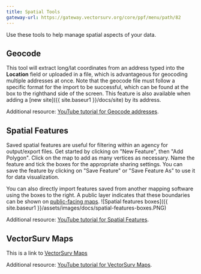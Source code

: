 ```yaml
---
title: Spatial Tools
gateway-url: https://gateway.vectorsurv.org/core/ppf/menu/path/82
---
```


Use these tools to help manage spatial aspects of your data.

## Geocode

This tool will extract long/lat coordinates from an address typed into the **Location** field or uploaded in a file, which is advantageous for geocoding multiple addresses at once. Note that the geocode file must follow a specific format for the import to be successful, which can be found at the box to the righthand side of the screen. This feature is also available when adding a [new site]({{ site.baseur1 }}/docs/site) by its address.

Additional resource: [YouTube tutorial for Geocode addresses](https://youtu.be/EDUKRl5R6OQ).

## Spatial Features

Saved spatial features are useful for filtering within an agency for output/export files. Get started by clicking on "New Feature", then "Add Polygon". Click on the map to add as many vertices as necessary. Name the feature and tick the boxes for the appropriate sharing settings. You can save the feature by clicking on "Save Feature" or "Save Feature As" to use it for data visualization.

You can also directly import features saved from another mapping software using the boxes to the right. A public layer indicates that these boundaries can be shown on [public-facing maps](https://maps.vectorsurv.org).
![Spatial features boxes]({{ site.baseur1 }}/assets/images/docs/spatial-features-boxes.PNG)

Additional resource: [YouTube tutorial for Spatial Features](https://youtu.be/N6tjO9ptrD4).

## VectorSurv Maps

This is a link to [VectorSurv Maps](https://maps.vectorsurv.org)

Additional resource: [YouTube tutorial for VectorSurv Maps](https://youtu.be/b1TPeGtWme4).
